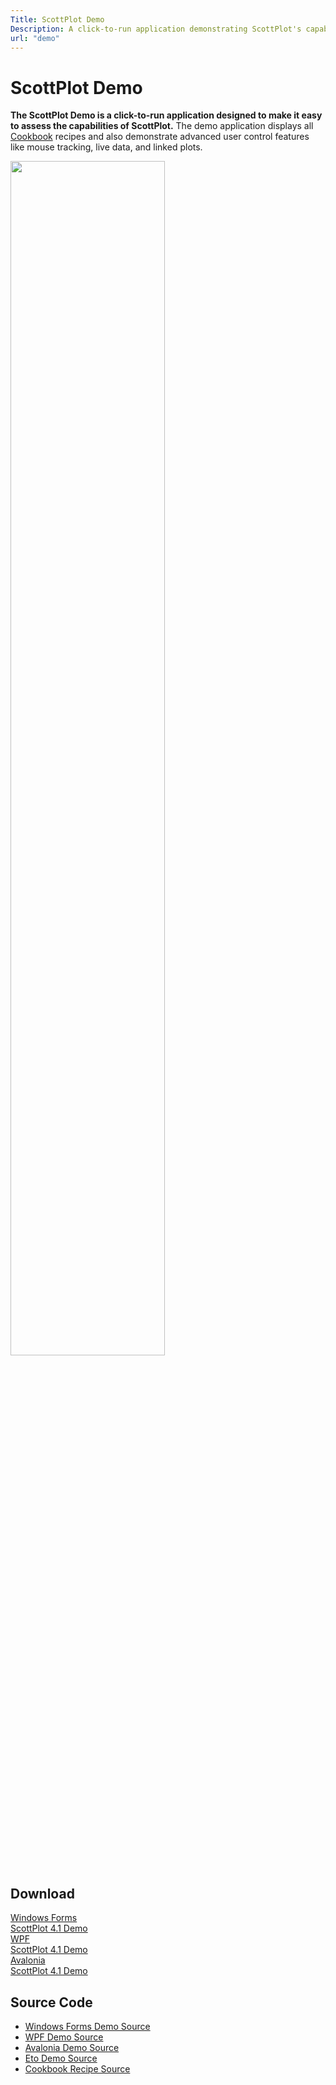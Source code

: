 ```yaml
---
Title: ScottPlot Demo
Description: A click-to-run application demonstrating ScottPlot's capabilities
url: "demo"
---
```


# ScottPlot Demo

**The ScottPlot Demo is a click-to-run application designed to make it easy to assess the capabilities of ScottPlot.** The demo application displays all [Cookbook](../cookbook) recipes and also demonstrate advanced user control features like mouse tracking, live data, and linked plots. 

<div class='text-center m-4'>
<img src='scottplot-demo.png' width='70%'>
</div>

## Download

<div class="container p-2 mb-3">
    <div class="row">
        <div class="col text-center">
            <a href="https://scottplot.net/demos/ScottPlot-Demo-WinForms.zip"
                class="btn btn-success btn-lg shadow-sm">
                <div class="fs-3">Windows Forms</div>
                <div class="fs-6 fw-light">ScottPlot 4.1 Demo</div>
            </a>
        </div>
        <div class="col text-center">
            <a href="https://scottplot.net/demos/ScottPlot-Demo-WPF.zip"
                class="btn btn-primary btn-lg shadow-sm">
                <div class="fs-3">WPF</div>
                <div class="fs-6 fw-light">ScottPlot 4.1 Demo</div>
            </a>
        </div>
        <div class="col text-center">
            <a href="https://scottplot.net/demos/ScottPlot-Demo-Avalonia.zip"
                class="btn btn-secondary btn-lg shadow-sm">
                <div class="fs-3">Avalonia</div>
                <div class="fs-6 fw-light">ScottPlot 4.1 Demo</div>
            </a>
        </div>
    </div>
</div>

## Source Code
* [Windows Forms Demo Source](https://github.com/ScottPlot/ScottPlot/tree/main/src/ScottPlot4/ScottPlot.Demo/ScottPlot.Demo.WinForms/WinFormsDemos)
* [WPF Demo Source](https://github.com/ScottPlot/ScottPlot/tree/main/src/ScottPlot4/ScottPlot.Demo/ScottPlot.Demo.WPF/WpfDemos)
* [Avalonia Demo Source](https://github.com/ScottPlot/ScottPlot/tree/main/src/ScottPlot4/ScottPlot.Demo/ScottPlot.Demo.Avalonia/AvaloniaDemos)
* [Eto Demo Source](https://github.com/ScottPlot/ScottPlot/tree/main/src/ScottPlot4/ScottPlot.Demo/ScottPlot.Demo.Eto/EtoFormsDemos)
* [Cookbook Recipe Source](https://github.com/ScottPlot/ScottPlot/tree/main/src/ScottPlot4/ScottPlot.Cookbook/Recipes)
